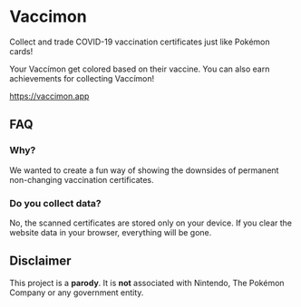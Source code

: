 # Vaccimon

Collect and trade COVID-19 vaccination certificates just like Pokémon cards! 

Your Vaccímon get colored based on their vaccine. You can also earn achievements for collecting Vaccímon!

https://vaccimon.app

## FAQ

### Why?
We wanted to create a fun way of showing the downsides of permanent non-changing vaccination certificates.

### Do you collect data?
No, the scanned certificates are stored only on your device. If you clear the website data in your browser, everything will be gone.

## Disclaimer

This project is a **parody**. It is **not** associated with Nintendo, The Pokémon Company or any government entity.
